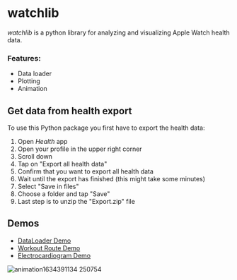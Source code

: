 # watchlib
*watchlib* is a python library for analyzing and visualizing Apple Watch health data.

### Features:
- Data loader
- Plotting
- Animation

## Get data from health export
To use this Python package you first have to export the health data:

1. Open *Health* app
2. Open your profile in the upper right corner
3. Scroll down
4. Tap on "Export all health data"
5. Confirm that you want to export all health data
6. Wait until the export has finished (this might take some minutes)
7. Select "Save in files"
8. Choose a folder and tap "Save"
9. Last step is to unzip the "Export.zip" file

## Demos
- [DataLoader Demo](https://github.com/marcjulianschwarz/watchlib/blob/main/demos/01%20-%20DataLoader.ipynb)
- [Workout Route Demo](https://github.com/marcjulianschwarz/watchlib/blob/main/demos/02%20-%20Workout%20Route.ipynb)
- [Electrocardiogram Demo](https://github.com/marcjulianschwarz/watchlib/blob/main/demos/03%20-%20Electrocardiogram.ipynb)


![animation1634391134 250754](https://user-images.githubusercontent.com/67844154/137590383-b759f12b-6a50-422c-b029-9c0c24505e66.gif)




